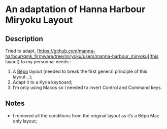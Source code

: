 # An adaptation of Hanna Harbour Miryoku Layout

## Description

Tried to adapt, [https://github.com/manna-harbour/qmk_firmware/tree/miryoku/users/manna-harbour_miryoku](this layout) to my personnal needs :

1. A [Bépo](bepo.fr/) layout (needed to break the first general principle of this layout…);
2. Adapt it to a Kyria keyboard;
3. I’m only using Macos so I needed to invert Control and Command keys.

## Notes

- I removed all the conditions from the original layout as it’s a Bépo Mac only layout;
